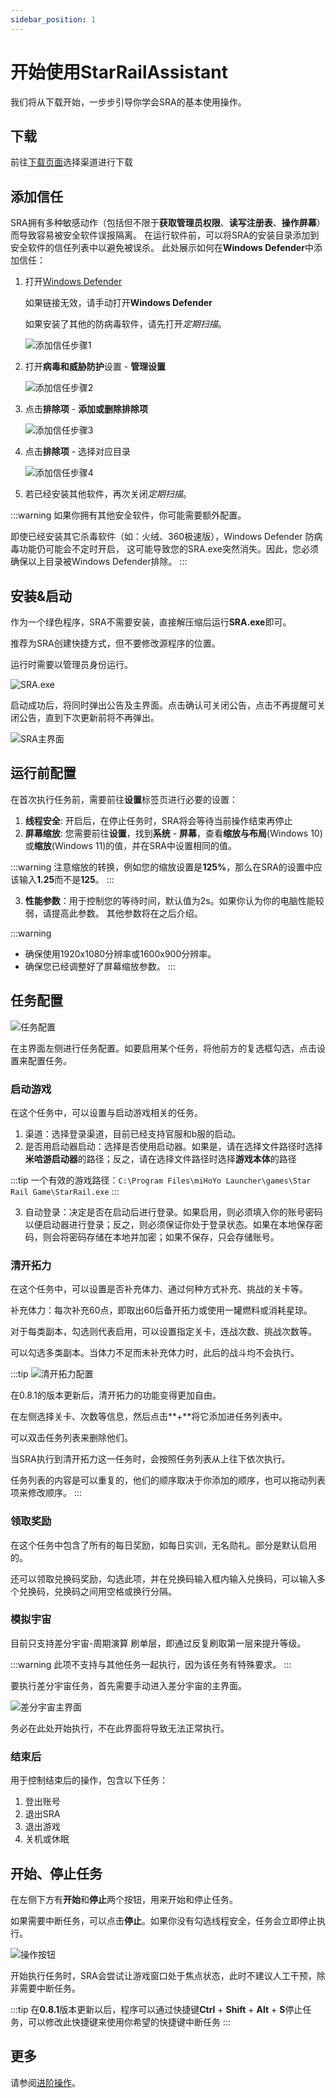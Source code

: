 ```yaml
---
sidebar_position: 1
---
```


# 开始使用StarRailAssistant
我们将从下载开始，一步步引导你学会SRA的基本使用操作。

## 下载
前往[下载页面](https://starrailassistant.top/SRA/download.html)选择渠道进行下载

## 添加信任
SRA拥有多种敏感动作（包括但不限于**获取管理员权限**、**读写注册表**、**操作屏幕**）而导致容易被安全软件误报隔离。
在运行软件前，可以将SRA的安装目录添加到安全软件的信任列表中以避免被误杀。
此处展示如何在**Windows Defender**中添加信任：

1. 打开[Windows Defender](ms-settings:windowsdefender)

   如果链接无效，请手动打开**Windows Defender**

   如果安装了其他的防病毒软件，请先打开*定期扫描*。

   ![添加信任步骤1](/img/trust/truststep1.png)

2. 打开**病毒和威胁防护**设置 - **管理设置**

   ![添加信任步骤2](/img/trust/truststep2.png)

3. 点击**排除项** - **添加或删除排除项**

   ![添加信任步骤3](/img/trust/truststep3.png)

4. 点击**排除项** - 选择对应目录

   ![添加信任步骤4](/img/trust/truststep4.png)

5. 若已经安装其他软件，再次关闭*定期扫描*。

:::warning
如果你拥有其他安全软件，你可能需要额外配置。

即使已经安装其它杀毒软件（如：火绒、360极速版），Windows Defender 防病毒功能仍可能会不定时开启， 这可能导致您的SRA.exe突然消失。因此，您必须确保以上目录被Windows Defender排除。
:::

## 安装&启动
作为一个绿色程序，SRA不需要安装，直接解压缩后运行**SRA.exe**即可。

推荐为SRA创建快捷方式，但不要修改源程序的位置。

运行时需要以管理员身份运行。

![SRA.exe](/img/use/software.png)

启动成功后，将同时弹出公告及主界面。点击确认可关闭公告，点击不再提醒可关闭公告，直到下次更新前将不再弹出。

![SRA主界面](/img/use/softwaremain.png)

## 运行前配置
在首次执行任务前，需要前往**设置**标签页进行必要的设置：
1. **线程安全**: 开启后，在停止任务时，SRA将会等待当前操作结束再停止
2. **屏幕缩放**: 您需要前往**设置**，找到**系统** - **屏幕**，查看**缩放与布局**(Windows 10)或**缩放**(Windows 11)的值，并在SRA中设置相同的值。

:::warning
注意缩放的转换，例如您的缩放设置是**125%**，那么在SRA的设置中应该输入**1.25**而不是**125**。
:::

3. **性能参数**：用于控制您的等待时间，默认值为2s。如果你认为你的电脑性能较弱，请提高此参数。
其他参数将在之后介绍。

:::warning
- 确保使用1920x1080分辨率或1600x900分辨率。
- 确保您已经调整好了屏幕缩放参数。
:::

## 任务配置
![任务配置](/img/use/mission.png)

在主界面左侧进行任务配置。如要启用某个任务，将他前方的复选框勾选，点击设置来配置任务。

### 启动游戏
在这个任务中，可以设置与启动游戏相关的任务。

1. 渠道：选择登录渠道，目前已经支持官服和b服的启动。
2. 是否用启动器启动：选择是否使用启动器。如果是，请在选择文件路径时选择**米哈游启动器**的路径；反之，请在选择文件路径时选择**游戏本体**的路径

:::tip
一个有效的游戏路径：`C:\Program Files\miHoYo Launcher\games\Star Rail Game\StarRail.exe`
:::

3. 自动登录：决定是否在启动后进行登录。如果启用，则必须填入你的账号密码以便启动器进行登录；反之，则必须保证你处于登录状态。如果在本地保存密码，则会将密码存储在本地并加密；如果不保存，只会存储账号。

### 清开拓力
在这个任务中，可以设置是否补充体力、通过何种方式补充、挑战的关卡等。

补充体力：每次补充60点，即取出60后备开拓力或使用一罐燃料或消耗星琼。

对于每类副本，勾选则代表启用，可以设置指定关卡，连战次数、挑战次数等。

可以勾选多类副本。当体力不足而未补充体力时，此后的战斗均不会执行。

:::tip
![清开拓力配置](/img/use/msc.png)

在0.8.1的版本更新后，清开拓力的功能变得更加自由。

在左侧选择关卡、次数等信息，然后点击**+**将它添加进任务列表中。

可以双击任务列表来删除他们。

当SRA执行到清开拓力这一任务时，会按照任务列表从上往下依次执行。

任务列表的内容是可以重复的，他们的顺序取决于你添加的顺序，也可以拖动列表项来修改顺序。
:::

### 领取奖励
在这个任务中包含了所有的每日奖励，如每日实训，无名勋礼。部分是默认启用的。

还可以领取兑换码奖励，勾选此项，并在兑换码输入框内输入兑换码，可以输入多个兑换码，兑换码之间用空格或换行分隔。

### 模拟宇宙
目前只支持差分宇宙-周期演算 刷单层，即通过反复刷取第一层来提升等级。

:::warning
此项不支持与其他任务一起执行，因为该任务有特殊要求。
:::

要执行差分宇宙任务，首先需要手动进入差分宇宙的主界面。

![差分宇宙主界面](/img/use/universehome.png)

务必在此处开始执行，不在此界面将导致无法正常执行。

### 结束后
用于控制结束后的操作，包含以下任务：
1. 登出账号
2. 退出SRA
3. 退出游戏
4. 关机或休眠

## 开始、停止任务
在左侧下方有**开始**和**停止**两个按钮，用来开始和停止任务。

如果需要中断任务，可以点击**停止**。如果你没有勾选线程安全，任务会立即停止执行。

![操作按钮](/img/use/operation.png)

开始执行任务时，SRA会尝试让游戏窗口处于焦点状态，此时不建议人工干预，除非需要中断任务。

:::tip
在**0.8.1**版本更新以后，程序可以通过快捷键**Ctrl** + **Shift** + **Alt** + **S**停止任务，可以修改此快捷键来使用你希望的快捷键中断任务
:::

## 更多
请参阅[进阶操作](/docs/get-started/advance)。
